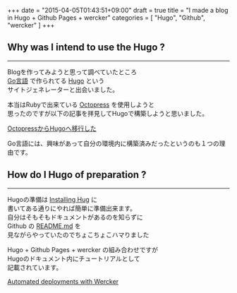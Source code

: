 +++
date = "2015-04-05T01:43:51+09:00"
draft = true
title = "I made a blog in Hugo + Github Pages + wercker"
categories = [
    "Hugo",
    "Github",
    "wercker"
]
+++

## Why was I intend to use the Hugo ?
---

Blogを作ってみようと思って調べていたところ  
[Go言語](http://golang.org/) で作られてる [Hugo](http://gohugo.io/) という  
サイトジェネレーターと出会いました。

本当はRubyで出来ている [Octopress](http://octopress.org/) を使用しようと  
思ったのですが以下の記事を拝見してHugoで構築しようと思いました。

[OctopressからHugoへ移行した](http://deeeet.com/writing/2014/12/25/hugo/)

Go言語には、興味があって自分の環境内に構築済みだったというのも１つの理由です。

## How do I Hugo of preparation ?
---

Hugoの準備は [Installing Hug](http://gohugo.io/overview/installing/) に  
書いてある通りにやれば簡単に準備出来ます。  
自分はそもそもドキュメントがあるのを知らずに  
Github の [README.md](https://github.com/spf13/hugo/blob/master/README.md) を  
見ながらやっていたのでちょこちょこハマりました

Hugo + Github Pages + wercker の組み合わせですが  
Hugoのドキュメント内にチュートリアルとして  
記載されています。

[Automated deployments with Wercker](http://gohugo.io/tutorials/automated-deployments/)
